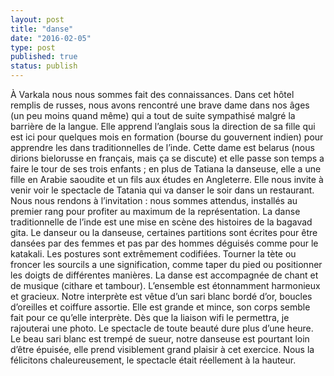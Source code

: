 ```yaml
---
layout: post
title: "danse"
date: "2016-02-05"
type: post
published: true
status: publish
---
```


À Varkala nous nous sommes fait des connaissances. Dans cet hôtel remplis de russes, nous avons rencontré une brave dame dans nos âges (un peu moins quand même) qui a tout de suite sympathisé malgré la barrière de la langue. Elle apprend l’anglais sous la direction de sa fille qui est ici pour quelques mois en formation (bourse du gouvernent indien) pour apprendre les dans traditionnelles de l’inde. Cette dame est belarus (nous dirions bielorusse en français, mais ça se discute) et elle passe son temps a faire le tour de ses trois enfants ; en plus de Tatiana la danseuse, elle a une fille en Arabie saoudite et un fils aux études en Angleterre. Elle nous invite à venir voir le spectacle de Tatania qui va danser le soir dans un restaurant. Nous nous rendons à l’invitation : nous sommes attendus, installés au premier rang pour profiter au maximum de la représentation. La danse traditionnelle de l’inde est une mise en scène des histoires de la bagavad gita. Le danseur ou la danseuse, certaines partitions sont écrites pour être dansées par des femmes et pas par des hommes déguisés comme pour le katakali. Les postures sont extrêmement codifiées. Tourner la tète ou froncer les sourcils a une signification, comme taper du pied ou positionner les doigts de différentes manières. La danse est accompagnée de chant et de musique (cithare et tambour). L’ensemble est étonnamment harmonieux et gracieux. Notre interprète est vêtue d’un sari blanc bordé d’or, boucles d’oreilles et coiffure assortie. Elle est grande et mince, son corps semble fait pour ce qu’elle interprète. Dès que la liaison wifi le permettra, je rajouterai une photo. Le spectacle de toute beauté dure plus d’une heure. Le beau sari blanc est trempé de sueur, notre danseuse est pourtant loin d’être épuisée, elle prend visiblement grand plaisir à cet exercice. Nous la félicitons chaleureusement, le spectacle était réellement à la hauteur.
